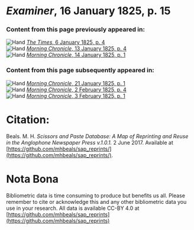 # *Examiner*, 16 January 1825, p. 15  
  
### Content from this page previously appeared in:  
![Hand](http://scissorsandpaste.net/wp-content/uploads/2017/06/smallhandpointer.png) [*The Times*, 6 January 1825, p. 4](https://mhbeals.github.io/sap_html/The-Times/The-Times-6-January-1825-p-4)  
![Hand](http://scissorsandpaste.net/wp-content/uploads/2017/06/smallhandpointer.png) [*Morning Chronicle*, 13 January 1825, p. 4](https://mhbeals.github.io/sap_html/Morning-Chronicle/Morning-Chronicle-13-January-1825-p-4)  
![Hand](http://scissorsandpaste.net/wp-content/uploads/2017/06/smallhandpointer.png) [*Morning Chronicle*, 14 January 1825, p. 1](https://mhbeals.github.io/sap_html/Morning-Chronicle/Morning-Chronicle-14-January-1825-p-1)  
  
### Content from this page subsequently appeared in:  
![Hand](http://scissorsandpaste.net/wp-content/uploads/2017/06/smallhandpointer.png) [*Morning Chronicle*, 21 January 1825, p. 1](https://mhbeals.github.io/sap_html/Morning-Chronicle/Morning-Chronicle-21-January-1825-p-1)  
![Hand](http://scissorsandpaste.net/wp-content/uploads/2017/06/smallhandpointer.png) [*Morning Chronicle*, 2 February 1825, p. 4](https://mhbeals.github.io/sap_html/Morning-Chronicle/Morning-Chronicle-2-February-1825-p-4)  
![Hand](http://scissorsandpaste.net/wp-content/uploads/2017/06/smallhandpointer.png) [*Morning Chronicle*, 3 February 1825, p. 1](https://mhbeals.github.io/sap_html/Morning-Chronicle/Morning-Chronicle-3-February-1825-p-1)  


# Citation: 

Beals. M. H. *Scissors and Paste Database: A Map of Reprinting and Reuse in the Anglophone Newspaper Press v.1.0.1.* 2 June 2017. Available at [https://github.com/mhbeals/sap_reprints/](https://github.com/mhbeals/sap_reprints/). 

# Nota Bona

Bibliometric data is time consuming to produce but benefits us all. Please remember to cite or acknowledge this and any other bibliometric data you use in your research. All data is available CC-BY 4.0 at [https://github.com/mhbeals/sap_reprints](https://github.com/mhbeals/sap_reprints)